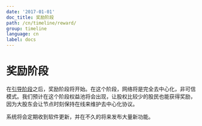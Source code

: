 ```yaml
---
date: '2017-01-01'
doc_title: 奖励阶段
path: /cn/timeline/reward/
group: timeline
language: cn
label: docs
---
```

<!-- Reviewed at 357ac1f7b4a9f1d98ee7f7bee46e874d7356958f -->

# 奖励阶段

在[引导阶段](/timeline/bootstrap)之后，奖励阶段将开始。在这个阶段，网络将是完全去中心化，非可信模式。我们预计在这个阶段权益池将会出现，让股权比较少的股民也能获得奖励，因为大股东会让节点时刻保持在线来维护去中心化协议。

系统将会定期收到软件更新，并在不久的将来发布大量新功能。

